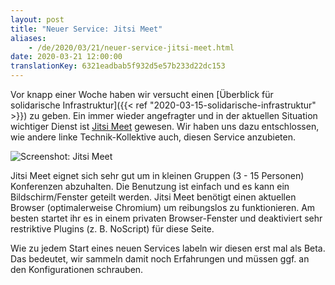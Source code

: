 ```yaml
---
layout: post
title: "Neuer Service: Jitsi Meet"
aliases:
    - /de/2020/03/21/neuer-service-jitsi-meet.html
date: 2020-03-21 12:00:00
translationKey: 6321eadbab5f932d5e57b233d22dc153
---
```

Vor knapp einer Woche haben wir versucht einen 
[Überblick für solidarische Infrastruktur]({{< ref "2020-03-15-solidarische-infrastruktur" >}}) zu geben. Ein immer 
wieder angefragter und in der aktuellen Situation wichtiger Dienst ist [Jitsi Meet](/service/meet.html) gewesen. Wir 
haben uns dazu entschlossen, wie andere linke Technik-Kollektive auch, diesen Service anzubieten.

![Screenshot: Jitsi Meet](/assets/img/jitsi-meet-systemli.jpg "Screenshot: Jitsi Meet")

Jitsi Meet eignet sich sehr gut um in kleinen Gruppen (3 - 15 Personen) Konferenzen abzuhalten. Die Benutzung ist 
einfach und es kann ein Bildschirm/Fenster geteilt werden. Jitsi Meet benötigt einen aktuellen Browser (optimalerweise 
Chromium) um reibungslos zu funktionieren. Am besten startet ihr es in einem privaten Browser-Fenster und deaktiviert 
sehr restriktive Plugins (z. B. NoScript) für diese Seite.

Wie zu jedem Start eines neuen Services labeln wir diesen erst mal als Beta. Das bedeutet, wir sammeln damit noch 
Erfahrungen und müssen ggf. an den Konfigurationen schrauben.
